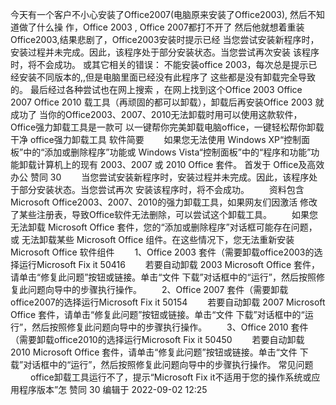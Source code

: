 今天有一个客户不小心安装了Office2007(电脑原来安装了Office2003), 然后不知道做了什么操
作，Office 2003 , Office 2007都打不开了
然后他就想着重装Office2003,结果悲剧了，Office2003安装时提示已经
当您尝试安装新程序时，安装过程并未完成。因此，该程序处于部分安装状态。当您尝试再次安装
该程序时，将不会成功。
或其它相关的错误：
不能安装office 2003，每次总是提示已经安装不同版本的,,但是电脑里面已经没有此程序了
这些都是没有卸载完全导致的。
最后经过各种尝试也在网上搜索 ，在网上找到这个Office 2003 Office 2007 Office 2010
载工具（再顽固的都可以卸载），卸载后再安装Office 2003 就成功了
当你的Office2003、2007、2010无法卸载时用可以使用这款软件，Office强力卸载工具是一款可
以一键帮你完美卸载电脑office，一键轻松帮你卸载干净
office强力卸载工具
软件简要
　　如果您无法使用 Windows XP“控制面板”中的“添加或删除程序”功能或 Windows
Vista“控制面板”中的“程序和功能”功能卸载计算机上的现有 2003、2007 或 2010
Office 套件。
首发于
Office及高效办公
赞同 30
　　当您尝试安装新程序时，安装过程并未完成。因此，该程序处于部分安装状态。当您尝试再次
安装该程序时，将不会成功。
　　资料包含Microsoft Office2003、2007、2010的强力卸载工具，如果网友们因激活
修改了某些注册表，导致Office软件无法删除，可以尝试这个卸载工具。
　　如果您无法卸载 Microsoft Office 套件，您的“添加或删除程序”对话框可能存在问题，或
无法卸载某些 Microsoft Office 组件。在这些情况下，您无法重新安装 Microsoft Office
软件组件
　　1、Office 2003 套件（需要卸载office2003的选择运行Microsoft Fix it 50416
　　若要自动卸载 2003 Microsoft Office 套件，请单击“修复此问题”按钮或链接。单击“文件
下载”对话框中的“运行”，然后按照修复此问题向导中的步骤执行操作。
　　2、Office 2007 套件（需要卸载office2007的选择运行Microsoft Fix it 50154
　　若要自动卸载 2007 Microsoft Office 套件，请单击“修复此问题”按钮或链接。单击“文件
下载”对话框中的“运行”，然后按照修复此问题向导中的步骤执行操作。
　　3、Office 2010 套件（需要卸载office2010的选择运行Microsoft Fix it 50450
　　若要自动卸载 2010 Microsoft Office 套件，请单击“修复此问题”按钮或链接。单击“文件
下载”对话框中的“运行”，然后按照修复此问题向导中的步骤执行操作。
常见问题
　　 office卸载工具运行不了，提示“Microsoft Fix it不适用于您的操作系统或应用程序版本”怎 赞同 30
编辑于 2022-09-02 12:25